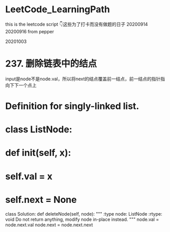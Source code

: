 # LeetCode_LearningPath
this is the leetcode script
👇这些为了打卡而没有做题的日子
20200914
20200916
from pepper

20201003
# 237. 删除链表中的结点
input是node不是node.val，所以将next的结点覆盖前一结点，前一结点的指针指向下下一个点上
# Definition for singly-linked list.
# class ListNode:
#     def __init__(self, x):
#         self.val = x
#         self.next = None

class Solution:
    def deleteNode(self, node):
        """
        :type node: ListNode
        :rtype: void Do not return anything, modify node in-place instead.
        """
        node.val = node.next.val
        node.next = node.next.next
